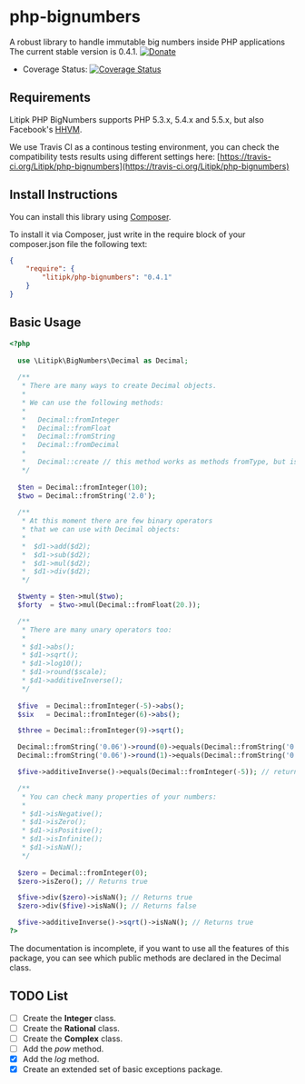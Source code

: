 php-bignumbers
==============

A robust library to handle immutable big numbers inside PHP applications
The current stable version is 0.4.1. [![Donate](https://dl.dropboxusercontent.com/u/487440/reformal/donate.png "Donate")](https://www.gittip.com/castarco/)

* Coverage Status: [![Coverage Status](https://coveralls.io/repos/Litipk/php-bignumbers/badge.png?branch=master)](https://coveralls.io/r/Litipk/php-bignumbers?branch=master)

## Requirements

Litipk PHP BigNumbers supports PHP 5.3.x, 5.4.x and 5.5.x,
but also Facebook's [HHVM](http://www.hhvm.com).

We use Travis CI as a continous testing environment, you can check the
compatibility tests results using different settings here:
[https://travis-ci.org/Litipk/php-bignumbers](https://travis-ci.org/Litipk/php-bignumbers)

## Install Instructions

You can install this library using [Composer](http://getcomposer.org/).

To install it via Composer, just write in the require block of your
composer.json file the following text:

```json
{
    "require": {
        "litipk/php-bignumbers": "0.4.1"
    }
}
```

## Basic Usage

```php
<?php
  
  use \Litipk\BigNumbers\Decimal as Decimal;
  
  /**
   * There are many ways to create Decimal objects.
   *
   * We can use the following methods:
   *
   *   Decimal::fromInteger
   *   Decimal::fromFloat
   *   Decimal::fromString
   *   Decimal::fromDecimal
   *
   *   Decimal::create // this method works as methods fromType, but is more flexible
   */
  
  $ten = Decimal::fromInteger(10);
  $two = Decimal::fromString('2.0');
  
  /**
   * At this moment there are few binary operators
   * that we can use with Decimal objects:
   *
   *  $d1->add($d2);
   *  $d1->sub($d2);
   *  $d1->mul($d2);
   *  $d1->div($d2);
   */

  $twenty = $ten->mul($two);
  $forty  = $two->mul(Decimal::fromFloat(20.));

  /**
   * There are many unary operators too:
   *
   * $d1->abs();
   * $d1->sqrt();
   * $d1->log10();
   * $d1->round($scale);
   * $d1->additiveInverse();
   */
  
  $five  = Decimal::fromInteger(-5)->abs();
  $six   = Decimal::fromInteger(6)->abs();

  $three = Decimal::fromInteger(9)->sqrt();

  Decimal::fromString('0.06')->round(0)->equals(Decimal::fromString('0'));   // returns true
  Decimal::fromString('0.06')->round(1)->equals(Decimal::fromString('0.1')); // returns true

  $five->additiveInverse()->equals(Decimal::fromInteger(-5)); // returns true

  /**
   * You can check many properties of your numbers:
   *
   * $d1->isNegative();
   * $d1->isZero();
   * $d1->isPositive();
   * $d1->isInfinite();
   * $d1->isNaN();
   */
  
  $zero = Decimal::fromInteger(0);
  $zero->isZero(); // Returns true

  $five->div($zero)->isNaN(); // Returns true
  $zero->div($five)->isNaN(); // Returns false

  $five->additiveInverse()->sqrt()->isNaN(); // Returns true
?>
```

The documentation is incomplete, if you want to use
all the features of this package, you can see which
public methods are declared in the Decimal class.


## TODO List

- [ ] Create the **Integer** class.
- [ ] Create the **Rational** class.
- [ ] Create the **Complex** class.
- [ ] Add the *pow* method.
- [X] Add the *log* method.
- [X] Create an extended set of basic exceptions package.
